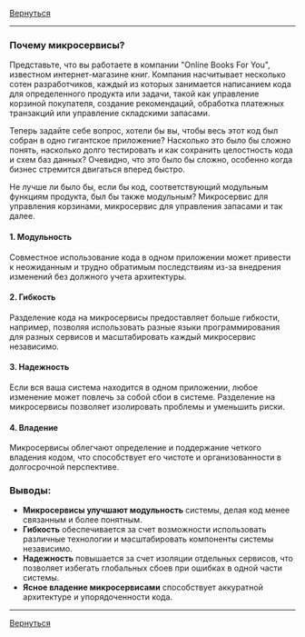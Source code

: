 [Вернуться][main]

---

### Почему микросервисы?

Представьте, что вы работаете в компании "Online Books For You", известном интернет-магазине книг. Компания насчитывает
несколько сотен разработчиков, каждый из которых занимается написанием кода для определенного продукта или задачи, такой
как управление корзиной покупателя, создание рекомендаций, обработка платежных транзакций или управление складскими
запасами.

Теперь задайте себе вопрос, хотели бы вы, чтобы весь этот код был собран в одно гигантское приложение? Насколько это
было бы сложно понять, насколько долго тестировать и как сохранить целостность кода и схем баз данных? Очевидно, что это
было бы сложно, особенно когда бизнес стремится двигаться вперед быстро.

Не лучше ли было бы, если бы код, соответствующий модульным функциям продукта, был бы также модульным? Микросервис для
управления корзинами, микросервис для управления запасами и так далее.

#### 1. Модульность

Совместное использование кода в одном приложении может привести к неожиданным и трудно обратимым последствиям из-за
внедрения изменений без должного учета архитектуры.

#### 2. Гибкость

Разделение кода на микросервисы предоставляет больше гибкости, например, позволяя использовать разные языки
программирования для разных сервисов и масштабировать каждый микросервис независимо.

#### 3. Надежность

Если вся ваша система находится в одном приложении, любое изменение может повлечь за собой сбои в системе. Разделение на
микросервисы позволяет изолировать проблемы и уменьшить риски.

#### 4. Владение

Микросервисы облегчают определение и поддержание четкого владения кодом, что способствует его чистоте и организованности
в долгосрочной перспективе.

### Выводы:

- **Микросервисы улучшают модульность** системы, делая код менее связанным и более понятным.
- **Гибкость** обеспечивается за счет возможности использовать различные технологии и масштабировать компоненты системы
  независимо.
- **Надежность** повышается за счет изоляции отдельных сервисов, что позволяет избегать глобальных сбоев при ошибках в
  одной части системы.
- **Ясное владение микросервисами** способствует аккуратной архитектуре и упорядоченности кода.

---

[Вернуться][main]


[main]: ../../README.md "содержание"

